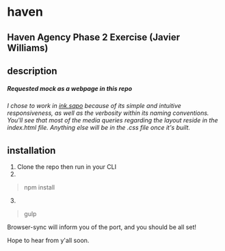 # haven
Haven Agency Phase 2 Exercise (Javier Williams)
---
## description
##### Requested mock as a webpage in this repo
###### I chose to work in [ink.sapo](http://ink.sapo.pt) because of its simple and intuitive responsiveness, as well as the verbosity within its naming conventions. You'll see that most of the media queries regarding the layout reside in the index.html file. Anything else will be in the .css file once it's built.

## installation
1. Clone the repo then run in your CLI
2.
  > npm install
3.
  > gulp

Browser-sync will inform you of the port, and you should be all set!

Hope to hear from y'all soon.
